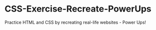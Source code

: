 # CSS-Exercise-Recreate-PowerUps
Practice HTML and CSS by recreating real-life websites - Power Ups!
